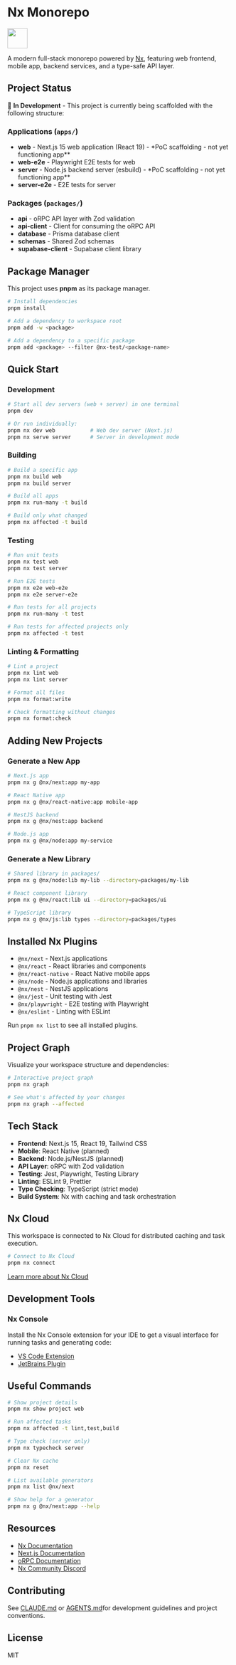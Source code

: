 # Nx Monorepo

<a alt="Nx logo" href="https://nx.dev" target="_blank" rel="noreferrer"><img src="https://raw.githubusercontent.com/nrwl/nx/master/images/nx-logo.png" width="45"></a>

A modern full-stack monorepo powered by [Nx](https://nx.dev), featuring web frontend, mobile app, backend services, and a type-safe API layer.

## Project Status

🚧 **In Development** - This project is currently being scaffolded with the following structure:

### Applications (`apps/`)

- **web** - Next.js 15 web application (React 19) - \*PoC scaffolding - not yet functioning app\*\*
- **web-e2e** - Playwright E2E tests for web
- **server** - Node.js backend server (esbuild) - \*PoC scaffolding - not yet functioning app\*\*
- **server-e2e** - E2E tests for server

### Packages (`packages/`)

- **api** - oRPC API layer with Zod validation
- **api-client** - Client for consuming the oRPC API
- **database** - Prisma database client
- **schemas** - Shared Zod schemas
- **supabase-client** - Supabase client library

## Package Manager

This project uses **pnpm** as its package manager.

```bash
# Install dependencies
pnpm install

# Add a dependency to workspace root
pnpm add -w <package>

# Add a dependency to a specific package
pnpm add <package> --filter @nx-test/<package-name>
```

## Quick Start

### Development

```bash
# Start all dev servers (web + server) in one terminal
pnpm dev

# Or run individually:
pnpm nx dev web           # Web dev server (Next.js)
pnpm nx serve server      # Server in development mode
```

### Building

```bash
# Build a specific app
pnpm nx build web
pnpm nx build server

# Build all apps
pnpm nx run-many -t build

# Build only what changed
pnpm nx affected -t build
```

### Testing

```bash
# Run unit tests
pnpm nx test web
pnpm nx test server

# Run E2E tests
pnpm nx e2e web-e2e
pnpm nx e2e server-e2e

# Run tests for all projects
pnpm nx run-many -t test

# Run tests for affected projects only
pnpm nx affected -t test
```

### Linting & Formatting

```bash
# Lint a project
pnpm nx lint web
pnpm nx lint server

# Format all files
pnpm nx format:write

# Check formatting without changes
pnpm nx format:check
```

## Adding New Projects

### Generate a New App

```bash
# Next.js app
pnpm nx g @nx/next:app my-app

# React Native app
pnpm nx g @nx/react-native:app mobile-app

# NestJS backend
pnpm nx g @nx/nest:app backend

# Node.js app
pnpm nx g @nx/node:app my-service
```

### Generate a New Library

```bash
# Shared library in packages/
pnpm nx g @nx/node:lib my-lib --directory=packages/my-lib

# React component library
pnpm nx g @nx/react:lib ui --directory=packages/ui

# TypeScript library
pnpm nx g @nx/js:lib types --directory=packages/types
```

## Installed Nx Plugins

- `@nx/next` - Next.js applications
- `@nx/react` - React libraries and components
- `@nx/react-native` - React Native mobile apps
- `@nx/node` - Node.js applications and libraries
- `@nx/nest` - NestJS applications
- `@nx/jest` - Unit testing with Jest
- `@nx/playwright` - E2E testing with Playwright
- `@nx/eslint` - Linting with ESLint

Run `pnpm nx list` to see all installed plugins.

## Project Graph

Visualize your workspace structure and dependencies:

```bash
# Interactive project graph
pnpm nx graph

# See what's affected by your changes
pnpm nx graph --affected
```

## Tech Stack

- **Frontend**: Next.js 15, React 19, Tailwind CSS
- **Mobile**: React Native (planned)
- **Backend**: Node.js/NestJS (planned)
- **API Layer**: oRPC with Zod validation
- **Testing**: Jest, Playwright, Testing Library
- **Linting**: ESLint 9, Prettier
- **Type Checking**: TypeScript (strict mode)
- **Build System**: Nx with caching and task orchestration

## Nx Cloud

This workspace is connected to Nx Cloud for distributed caching and task execution.

```bash
# Connect to Nx Cloud
pnpm nx connect
```

[Learn more about Nx Cloud](https://nx.app/?utm_source=nx_project)

## Development Tools

### Nx Console

Install the Nx Console extension for your IDE to get a visual interface for running tasks and generating code:

- [VS Code Extension](https://marketplace.visualstudio.com/items?itemName=nrwl.angular-console)
- [JetBrains Plugin](https://plugins.jetbrains.com/plugin/21060-nx-console)

## Useful Commands

```bash
# Show project details
pnpm nx show project web

# Run affected tasks
pnpm nx affected -t lint,test,build

# Type check (server only)
pnpm nx typecheck server

# Clear Nx cache
pnpm nx reset

# List available generators
pnpm nx list @nx/next

# Show help for a generator
pnpm nx g @nx/next:app --help
```

## Resources

- [Nx Documentation](https://nx.dev)
- [Next.js Documentation](https://nextjs.org/docs)
- [oRPC Documentation](https://orpc.dev)
- [Nx Community Discord](https://go.nx.dev/community)

## Contributing

See [CLAUDE.md](./CLAUDE.md) or [AGENTS.md](./AGENTS.md)for development guidelines and project conventions.

## License

MIT
